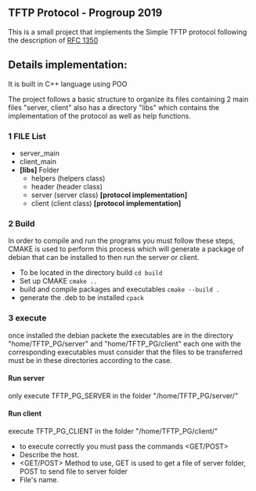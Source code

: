 ## TFTP Protocol - Progroup 2019
This is a small project that implements the Simple TFTP protocol following the description of [RFC 1350](https://tools.ietf.org/html/rfc1350) 

## Details implementation:

It is built in C++ language using POO 


The project follows a basic structure to organize its files containing 2 main files "server, client" also has a directory "libs" which contains the implementation of the protocol as well as help functions. 

### 1 FILE List

 - server_main
 - client_main
 - **[libs]** Folder
	 - helpers (helpers class)
	 - header (header class)
	 - server (server class) **[protocol implementation]**
	 - client (client class) **[protocol implementation]**

### 2 Build
In order to compile and run the programs you must follow these steps, CMAKE is used to perform this process which will generate a package of debian that can be installed to then run the server or client.

 - To be located in the directory build `cd build`
 - Set up CMAKE `cmake ..`
 - build and compile packages and executables `cmake --build .`
 - generate the .deb to be installed `cpack`


### 3 execute 
once installed the debian packete the executables are in the directory "home/TFTP_PG/server" and "home/TFTP_PG/client" each one with the corresponding executables must consider that the files to be transferred must be in these directories according to the case. 

#### Run server
only execute TFTP_PG_SERVER in the folder "/home/TFTP_PG/server/"

#### Run client

execute TFTP_PG_CLIENT in the folder "/home/TFTP_PG/client/" 

- to execute correctly you must pass the commands
<host> <GET/POST> <FILENAME>
- <HOST> Describe the host.
- <GET/POST> Method to use, GET is used to get a file of server folder, POST to send file to server folder
- <filename> File's name.